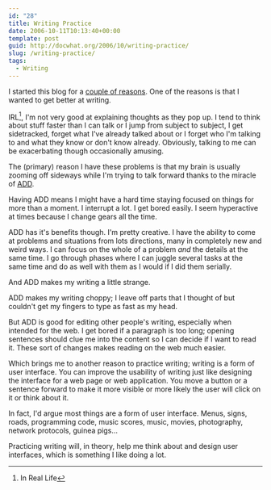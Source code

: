 ```yaml
---
id: "28"
title: Writing Practice
date: 2006-10-11T10:13:40+00:00
template: post
guid: http://docwhat.org/2006/10/writing-practice/
slug: /writing-practice/
tags:
  - Writing
---
```


I started this blog for a
[couple of reasons](http://docwhat.org/2006/09/moving-to-a-blog/). One of the
reasons is that I wanted to get better at writing.

IRL[^1], I'm not very good at explaining thoughts as they pop up. I tend to
think about stuff faster than I can talk or I jump from subject to subject, I
get sidetracked, forget what I've already talked about or I forget who I'm
talking to and what they know or don't know already. Obviously, talking to me
can be exacerbating though occasionally amusing.

<!-- more -->

The (primary) reason I have these problems is that my brain is usually zooming
off sideways while I'm trying to talk forward thanks to the miracle of
[ADD](http://en.wikipedia.org/wiki/Attention-deficit_disorder).

Having ADD means I might have a hard time staying focused on things for more
than a moment. I interrupt a lot. I get bored easily. I seem hyperactive at
times because I change gears all the time.

ADD has it's benefits though. I'm pretty creative. I have the ability to come
at problems and situations from lots directions, many in completely new and
weird ways. I can focus on the whole of a problem _and_ the details at the
same time. I go through phases where I can juggle several tasks at the same
time and do as well with them as I would if I did them serially.

And ADD makes my writing a little strange.

ADD makes my writing choppy; I leave off parts that I thought of but couldn't
get my fingers to type as fast as my head.

But ADD is good for editing other people's writing, especially when intended
for the web. I get bored if a paragraph is too long; opening sentences should
clue me into the content so I can decide if I want to read it. These sort of
changes makes reading on the web much easier.

Which brings me to another reason to practice writing; writing is a form of
user interface. You can improve the usability of writing just like designing
the interface for a web page or web application. You move a button or a
sentence forward to make it more visible or more likely the user will click on
it or think about it.

In fact, I'd argue most things are a form of user interface. Menus, signs,
roads, programming code, music scores, music, movies, photography, network
protocols, guinea pigs…

Practicing writing will, in theory, help me think about and design user
interfaces, which is something I like doing a lot.

[^1]: In Real Life

